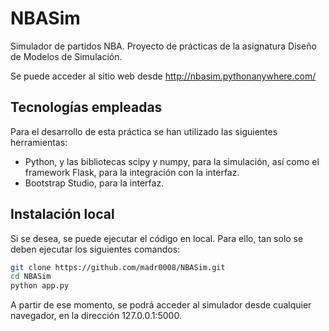 # NBASim

Simulador de partidos NBA. Proyecto de prácticas de la asignatura Diseño de Modelos de Simulación.

Se puede acceder al sitio web desde http://nbasim.pythonanywhere.com/

## Tecnologías empleadas

Para el desarrollo de esta práctica se han utilizado las siguientes herramientas:
- Python, y las bibliotecas scipy y numpy, para la simulación, así como el framework Flask, para la integración con la interfaz.
- Bootstrap Studio, para la interfaz.

## Instalación local

Si se desea, se puede ejecutar el código en local. Para ello, tan solo se deben ejecutar los siguientes comandos:

```bash
git clone https://github.com/madr0008/NBASim.git
cd NBASim
python app.py
```

A partir de ese momento, se podrá acceder al simulador desde cualquier navegador, en la dirección 127.0.0.1:5000.
